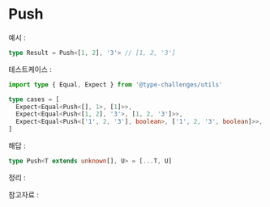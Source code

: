 # Push

예시 :

```ts
type Result = Push<[1, 2], '3'> // [1, 2, '3']
```

테스트케이스 :

```ts
import type { Equal, Expect } from '@type-challenges/utils'

type cases = [
  Expect<Equal<Push<[], 1>, [1]>>,
  Expect<Equal<Push<[1, 2], '3'>, [1, 2, '3']>>,
  Expect<Equal<Push<['1', 2, '3'], boolean>, ['1', 2, '3', boolean]>>,
]
```

해답 :

```ts
type Push<T extends unknown[], U> = [...T, U]
```

정리 :

참고자료 :

